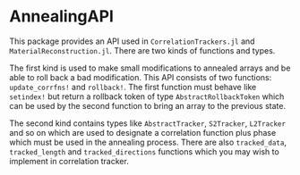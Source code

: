 # AnnealingAPI

This package provides an API used in `CorrelationTrackers.jl` and
`MaterialReconstruction.jl`. There are two kinds of functions and types.

The first kind is used to make small modifications to annealed arrays and be
able to roll back a bad modification. This API consists of two functions:
`update_corrfns!` and `rollback!`. The first function must behave like
`setindex!` but return a rollback token of type `AbstractRollbackToken` which
can be used by the second function to bring an array to the previous state.

The second kind contains types like `AbstractTracker`, `S2Tracker`, `L2Tracker`
and so on which are used to designate a correlation function plus phase which
must be used in the annealing process. There are also `tracked_data`,
`tracked_length` and `tracked_directions` functions which you may wish to
implement in correlation tracker.
